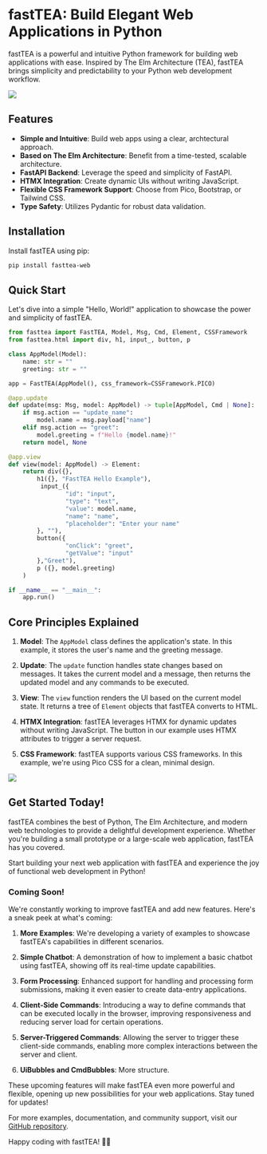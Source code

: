 # fastTEA: Build Elegant Web Applications in Python

fastTEA is a powerful and intuitive Python framework for building web applications with ease. 
Inspired by The Elm Architecture (TEA), fastTEA brings simplicity and predictability to your Python web development workflow.

![](./images/fasttea_small.png)

## Features

- **Simple and Intuitive**: Build web apps using a clear, archtectural approach.
- **Based on The Elm Architecture**: Benefit from a time-tested, scalable architecture.
- **FastAPI Backend**: Leverage the speed and simplicity of FastAPI.
- **HTMX Integration**: Create dynamic UIs without writing JavaScript.
- **Flexible CSS Framework Support**: Choose from Pico, Bootstrap, or Tailwind CSS.
- **Type Safety**: Utilizes Pydantic for robust data validation.

## Installation

Install fastTEA using pip:

```bash
pip install fasttea-web
```

## Quick Start

Let's dive into a simple "Hello, World!" application to showcase the power and simplicity of fastTEA.

```python
from fasttea import FastTEA, Model, Msg, Cmd, Element, CSSFramework
from fasttea.html import div, h1, input_, button, p

class AppModel(Model):
    name: str = ""
    greeting: str = ""

app = FastTEA(AppModel(), css_framework=CSSFramework.PICO)

@app.update
def update(msg: Msg, model: AppModel) -> tuple[AppModel, Cmd | None]:
    if msg.action == "update_name":
        model.name = msg.payload["name"]
    elif msg.action == "greet":
        model.greeting = f"Hello {model.name}!"
    return model, None

@app.view
def view(model: AppModel) -> Element:
    return div({},
        h1({}, "FastTEA Hello Example"),
         input_({
                "id": "input",
                "type": "text",
                "value": model.name,
                "name": "name",
                "placeholder": "Enter your name"
        }, ""),
        button({
                "onClick": "greet",
                "getValue": "input"
        },"Greet"),
        p ({}, model.greeting)
    )

if __name__ == "__main__":
    app.run()
```

## Core Principles Explained

1. **Model**: The `AppModel` class defines the application's state. In this example, it stores the user's name and the greeting message.

2. **Update**: The `update` function handles state changes based on messages. It takes the current model and a message, then returns the updated model and any commands to be executed.

3. **View**: The `view` function renders the UI based on the current model state. It returns a tree of `Element` objects that fastTEA converts to HTML.

4. **HTMX Integration**: fastTEA leverages HTMX for dynamic updates without writing JavaScript. The button in our example uses HTMX attributes to trigger a server request.

5. **CSS Framework**: fastTEA supports various CSS frameworks. In this example, we're using Pico CSS for a clean, minimal design.

![](./images/tea.png)

## Get Started Today!

fastTEA combines the best of Python, The Elm Architecture, and modern web technologies to provide a delightful development experience. Whether you're building a small prototype or a large-scale web application, fastTEA has you covered.

Start building your next web application with fastTEA and experience the joy of functional web development in Python!

### Coming Soon!

We're constantly working to improve fastTEA and add new features. Here's a sneak peek at what's coming:

1. **More Examples**: We're developing a variety of examples to showcase fastTEA's capabilities in different scenarios.

2. **Simple Chatbot**: A demonstration of how to implement a basic chatbot using fastTEA, showing off its real-time update capabilities.

3. **Form Processing**: Enhanced support for handling and processing form submissions, making it even easier to create data-entry applications.

4. **Client-Side Commands**: Introducing a way to define commands that can be executed locally in the browser, improving responsiveness and reducing server load for certain operations.

5. **Server-Triggered Commands**: Allowing the server to trigger these client-side commands, enabling more complex interactions between the server and client.

6. **UiBubbles and CmdBubbles**: More structure.

These upcoming features will make fastTEA even more powerful and flexible, opening up new possibilities for your web applications. Stay tuned for updates!

For more examples, documentation, and community support, visit our [GitHub repository](https://github.com/yourusername/fasttea).

Happy coding with fastTEA! 🍵✨